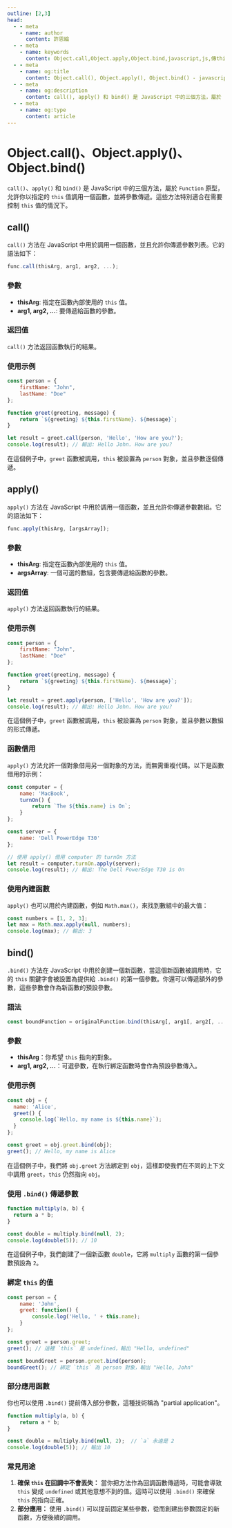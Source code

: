 ```yaml
---
outline: [2,3]
head:
  - - meta
    - name: author
      content: 許恩綸
  - - meta
    - name: keywords
      content: Object.call,Object.apply,Object.bind,javascript,js,傳this到函式
  - - meta
    - name: og:title
      content: Object.call(), Object.apply(), Object.bind() - javascript
  - - meta
    - name: og:description
      content: call(), apply() 和 bind() 是 JavaScript 中的三個方法，屬於 Function 原型，允許你以指定的 this 值調用一個函數，並將參數傳遞。這些方法特別適合在需要控制 this 值的情況下。
  - - meta
    - name: og:type
      content: article
---
```


# **Object.call()、Object.apply()、Object.bind()**

`call()`、`apply()` 和 `bind()` 是 JavaScript 中的三個方法，屬於 `Function` 原型，允許你以指定的 `this` 值調用一個函數，並將參數傳遞。這些方法特別適合在需要控制 `this` 值的情況下。

## call()

`call()` 方法在 JavaScript 中用於調用一個函數，並且允許你傳遞參數列表。它的語法如下：

```javascript
func.call(thisArg, arg1, arg2, ...);
```

### 參數

- **thisArg**: 指定在函數內部使用的 `this` 值。
- **arg1, arg2, ...**: 要傳遞給函數的參數。

### 返回值

`call()` 方法返回函數執行的結果。

### 使用示例

```javascript
const person = {
    firstName: "John",
    lastName: "Doe"
};

function greet(greeting, message) {
    return `${greeting} ${this.firstName}. ${message}`;
}

let result = greet.call(person, 'Hello', 'How are you?');
console.log(result); // 輸出: Hello John. How are you?
```

在這個例子中，`greet` 函數被調用，`this` 被設置為 `person` 對象，並且參數逐個傳遞。

## apply()

`apply()` 方法在 JavaScript 中用於調用一個函數，並且允許你傳遞參數數組。它的語法如下：

```javascript
func.apply(thisArg, [argsArray]);
```

### 參數

- **thisArg**: 指定在函數內部使用的 `this` 值。
- **argsArray**: 一個可選的數組，包含要傳遞給函數的參數。

### 返回值

`apply()` 方法返回函數執行的結果。

### 使用示例

```javascript
const person = {
    firstName: "John",
    lastName: "Doe"
};

function greet(greeting, message) {
    return `${greeting} ${this.firstName}. ${message}`;
}

let result = greet.apply(person, ['Hello', 'How are you?']);
console.log(result); // 輸出: Hello John. How are you?
```

在這個例子中，`greet` 函數被調用，`this` 被設置為 `person` 對象，並且參數以數組的形式傳遞。

### 函數借用

`apply()` 方法允許一個對象借用另一個對象的方法，而無需重複代碼。以下是函數借用的示例：

```javascript
const computer = {
    name: 'MacBook',
    turnOn() {
        return `The ${this.name} is On`;
    }
};

const server = {
    name: 'Dell PowerEdge T30'
};

// 使用 apply() 借用 computer 的 turnOn 方法
let result = computer.turnOn.apply(server);
console.log(result); // 輸出: The Dell PowerEdge T30 is On
```

### 使用內建函數

`apply()` 也可以用於內建函數，例如 `Math.max()`，來找到數組中的最大值：

```javascript
const numbers = [1, 2, 3];
let max = Math.max.apply(null, numbers);
console.log(max); // 輸出: 3
```

## bind()

`.bind()` 方法在 JavaScript 中用於創建一個新函數，當這個新函數被調用時，它的 `this` 關鍵字會被設置為提供給 `.bind()` 的第一個參數。你還可以傳遞額外的參數，這些參數會作為新函數的預設參數。

### 語法

```javascript
const boundFunction = originalFunction.bind(thisArg[, arg1[, arg2[, ...]]])
```

### 參數

- **thisArg**：你希望 `this` 指向的對象。
- **arg1, arg2, ...**：可選參數，在執行綁定函數時會作為預設參數傳入。

### 使用示例

```javascript
const obj = {
  name: 'Alice',
  greet() {
    console.log(`Hello, my name is ${this.name}`);
  }
};

const greet = obj.greet.bind(obj);
greet(); // Hello, my name is Alice
```

在這個例子中，我們將 `obj.greet` 方法綁定到 `obj`，這樣即使我們在不同的上下文中調用 `greet`，`this` 仍然指向 `obj`。

### 使用 `.bind()` 傳遞參數

```javascript
function multiply(a, b) {
  return a * b;
}

const double = multiply.bind(null, 2);
console.log(double(5)); // 10
```

在這個例子中，我們創建了一個新函數 `double`，它將 `multiply` 函數的第一個參數預設為 `2`。

### 綁定 `this` 的值

```javascript
const person = {
    name: 'John',
    greet: function() {
        console.log('Hello, ' + this.name);
    }
};

const greet = person.greet;
greet(); // 這裡 `this` 是 undefined，輸出 "Hello, undefined"

const boundGreet = person.greet.bind(person);
boundGreet(); // 綁定 `this` 為 person 對象，輸出 "Hello, John"
```

### 部分應用函數

你也可以使用 `.bind()` 提前傳入部分參數，這種技術稱為 "partial application"。

```javascript
function multiply(a, b) {
    return a * b;
}

const double = multiply.bind(null, 2);  // `a` 永遠是 2
console.log(double(5)); // 輸出 10
```

### 常見用途

1. **確保 `this` 在回調中不會丟失：**
當你把方法作為回調函數傳遞時，可能會導致 `this` 變成 `undefined` 或其他意想不到的值。這時可以使用 `.bind()` 來確保 `this` 的指向正確。
2. **部分應用：**
使用 `.bind()` 可以提前固定某些參數，從而創建出參數固定的新函數，方便後續的調用。